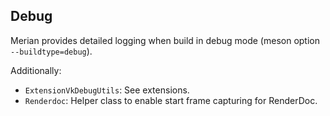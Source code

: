 ## Debug

Merian provides detailed logging when build in debug mode (meson option `--buildtype=debug`). 

Additionally:

- `ExtensionVkDebugUtils`: See extensions.
- `Renderdoc`: Helper class to enable start frame capturing for RenderDoc.
